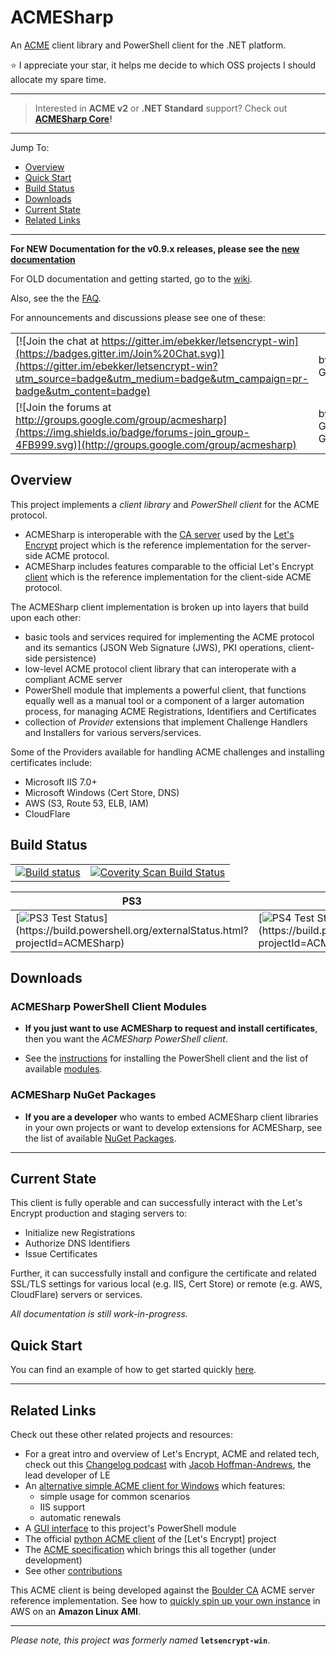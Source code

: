 # ACMESharp

An [ACME](https://github.com/letsencrypt/acme-spec) client library and PowerShell client for the .NET platform.

:star: I appreciate your star, it helps me decide to which OSS projects I should allocate my spare time.

---

> Interested in **ACME v2** or **.NET Standard** support?  Check out **[ACMESharp Core](https://github.com/PKISharp/ACMESharpCore)!**

---

Jump To:
* [Overview](#overview)
* [Quick Start](https://github.com/ebekker/ACMESharp/wiki/Quick-Start)
* [Build Status](#build-status)
* [Downloads](#downloads)
* [Current State](#current-state)
* [Related Links](#related-links)

---

**For NEW Documentation for the v0.9.x releases, please see the [new documentation](https://pkisharp.github.io/ACMESharp-docs/)**

For OLD documentation and getting started, go to the [wiki](https://github.com/ebekker/ACMESharp/wiki).

Also, see the the [FAQ](https://github.com/ebekker/ACMESharp/wiki/FAQ).

For announcements and discussions please see one of these:

| | |
|-|-|
| [![Join the chat at https://gitter.im/ebekker/letsencrypt-win](https://badges.gitter.im/Join%20Chat.svg)](https://gitter.im/ebekker/letsencrypt-win?utm_source=badge&utm_medium=badge&utm_campaign=pr-badge&utm_content=badge) | by Gitter |
| [![Join the forums at http://groups.google.com/group/acmesharp](https://img.shields.io/badge/forums-join_group-4FB999.svg)](http://groups.google.com/group/acmesharp) | by Google Groups |


## Overview

This project implements a *client library* and *PowerShell client* for the ACME protocol.
* ACMESharp is interoperable with the [CA server](https://github.com/letsencrypt/boulder) used by the [Let's Encrypt](https://letsencrypt.org/) project which is the reference implementation for the server-side ACME protocol.
* ACMESharp includes features comparable to the official Let's Encrypt [client](https://github.com/letsencrypt/letsencrypt) which is the reference implementation for the client-side ACME protocol.

The ACMESharp client implementation is broken up into layers that build upon each other:
* basic tools and services required for implementing the ACME protocol and its semantics (JSON Web Signature (JWS), PKI operations, client-side persistence)
* low-level ACME protocol client library that can interoperate with a compliant ACME server
* PowerShell module that implements a powerful client, that functions equally well as a manual tool or a component of a larger automation process, for managing ACME Registrations, Identifiers and Certificates
* collection of *Provider* extensions that implement Challenge Handlers and Installers for various servers/services.

Some of the Providers available for handling ACME challenges and installing certificates include:
* Microsoft IIS 7.0+
* Microsoft Windows (Cert Store, DNS)
* AWS (S3, Route 53, ELB, IAM)
* CloudFlare

## Build Status

| | |
|-|-|
| [![Build status](https://ci.appveyor.com/api/projects/status/0knwrhni528xi2rs?svg=true)](https://ci.appveyor.com/project/ebekker/acmesharp) | <a href="https://scan.coverity.com/projects/acmesharp"><img alt="Coverity Scan Build Status" src="https://scan.coverity.com/projects/7030/badge.svg"/></a> |

| PS3 | PS4 | PS5 |
|-|-|-|
| [![PS3 Test Status](https://build.powershell.org/app/rest/builds/buildType:\(id:ACMESharp_InstallTestOnPs3\)/statusIcon.svg)](https://build.powershell.org/externalStatus.html?projectId=ACMESharp) | [![PS4 Test Status](https://build.powershell.org/app/rest/builds/buildType:\(id:ACMESharp_InstallTestOnPs4\)/statusIcon.svg)](https://build.powershell.org/externalStatus.html?projectId=ACMESharp) | [![PS5 Test Status](https://build.powershell.org/app/rest/builds/buildType:\(id:ACMESharp_InstallTestOnPs5\)/statusIcon.svg)](https://build.powershell.org/externalStatus.html?projectId=ACMESharp) |

## Downloads

### ACMESharp PowerShell Client Modules

* **If you just want to use ACMESharp to request and install certificates**,
then you want the *ACMESharp PowerShell client*.

* See the
[instructions](https://github.com/ebekker/ACMESharp/wiki/%5BWIP%5D-Installation:-ACMESharp-PowerShell-client)
for installing the PowerShell client and the list of available
[modules](https://github.com/ebekker/ACMESharp/wiki/%5BWIP%5D-Downloads:-PowerShell-Modules).

### ACMESharp NuGet Packages

* **If you are a developer** who wants to embed ACMESharp client libraries in your
own projects or want to develop extensions for ACMESharp, see the list of available
[NuGet Packages](https://github.com/ebekker/ACMESharp/wiki/%5BWIP%5D-Downloads:-NuGet-Packages).

---

## Current State

This client is fully operable and can successfully interact with the Let's Encrypt production and staging servers to:
* Initialize new Registrations
* Authorize DNS Identifiers
* Issue Certificates

Further, it can successfully install and configure the certificate and related SSL/TLS settings for various local (e.g. IIS, Cert Store) or remote (e.g. AWS, CloudFlare) servers or services.

*All documentation is still work-in-progress.*

## Quick Start

You can find an example of how to get started quickly [here](https://github.com/ebekker/ACMESharp/wiki/Quick-Start).

---

## Related Links

Check out these other related projects and resources:
* For a great intro and overview of Let's Encrypt, ACME and related tech, check out this [Changelog podcast](https://changelog.com/podcast/243) with [Jacob Hoffman-Andrews](https://github.com/jsha), the lead developer of LE
* An [alternative simple ACME client for Windows](https://github.com/Lone-Coder/letsencrypt-win-simple) which features:
  * simple usage for common scenarios
  * IIS support
  * automatic renewals
* A [GUI interface](https://github.com/webprofusion/Certify) to this project's PowerShell module
* The official [python ACME client](https://github.com/letsencrypt/letsencrypt) of the [Let's Encrypt] project
* The [ACME specification](https://github.com/ietf-wg-acme/acme) which brings this all together (under development)
* See other [contributions](https://github.com/ebekker/ACMESharp/wiki/Contributions)

This ACME client is being developed against the [Boulder CA](https://github.com/letsencrypt/boulder) ACME server reference implementation.  See how to [quickly spin up your own instance](https://github.com/ebekker/ACMESharp/wiki/Setup-Boulder-CA-on-Amazon-Linux) in AWS on an **Amazon Linux AMI**.

---

*Please note, this project was formerly named* **`letsencrypt-win`**.
